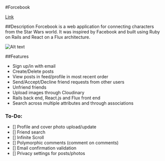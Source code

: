 #Forcebook

[Link](http://forcebook.herokuapp.com/home)

##Description
Forcebook is a web application for connecting characters from the Star Wars world. It was inspired by Facebook and built using Ruby on Rails and React on a Flux architecture.

![Alt text](./app/assets/images/img5.png)

##Features
* Sign up/in with email
* Create/Delete posts
* View posts in feed/profile in most recent order
* Send/Accept/Decline friend requests from other users
* Unfriend friends
* Upload images through Cloudinary
* Rails back end, React.js and Flux front end
* Search across multiple attributes and through associations

### To-Do:

* [] Profile and cover photo upload/update
* [] Friend search
* [] Infinite Scroll
* [] Polymorphic comments (comment on comments)
* [] Email confirmation validation
* [] Privacy settings for posts/photos

